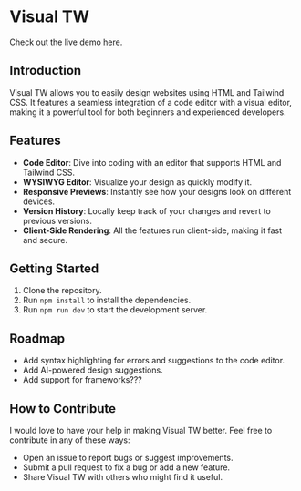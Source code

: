 # Visual TW

Check out the live demo [here](https://visual-tw.alwurts.com/).

## Introduction

Visual TW allows you to easily design websites using HTML and Tailwind CSS. It features a seamless integration of a code editor with a visual editor, making it a powerful tool for both beginners and experienced developers.

## Features

- **Code Editor**: Dive into coding with an editor that supports HTML and Tailwind CSS.
- **WYSIWYG Editor**: Visualize your design as quickly modify it.
- **Responsive Previews**: Instantly see how your designs look on different devices.
- **Version History**: Locally keep track of your changes and revert to previous versions.
- **Client-Side Rendering**: All the features run client-side, making it fast and secure.

## Getting Started

1. Clone the repository.
2. Run `npm install` to install the dependencies.
3. Run `npm run dev` to start the development server.

## Roadmap

- Add syntax highlighting for errors and suggestions to the code editor.
- Add AI-powered design suggestions.
- Add support for frameworks???

## How to Contribute

I would love to have your help in making Visual TW better. Feel free to contribute in any of these ways:

- Open an issue to report bugs or suggest improvements.
- Submit a pull request to fix a bug or add a new feature.
- Share Visual TW with others who might find it useful.
